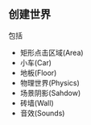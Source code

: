 ## 创建世界

包括
- 矩形点击区域(Area)
- 小车(Car)
- 地板(Floor)
- 物理世界(Physics)
- 场景阴影(Sahdow)
- 砖墙(Wall)
- 音效(Sounds)
